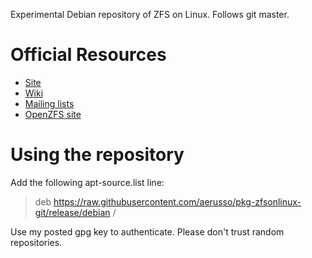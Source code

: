 Experimental Debian repository of ZFS on Linux. Follows git master.

# Official Resources
  * [Site](http://zfsonlinux.org)
  * [Wiki](https://github.com/zfsonlinux/zfs/wiki)
  * [Mailing lists](https://github.com/zfsonlinux/zfs/wiki/Mailing-Lists)
  * [OpenZFS site](http://open-zfs.org/)

# Using the repository
Add the following apt-source.list line:

> deb https://raw.githubusercontent.com/aerusso/pkg-zfsonlinux-git/release/debian /

Use my posted gpg key to authenticate. Please don't trust random repositories.

